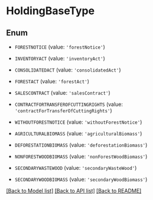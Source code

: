 # HoldingBaseType



## Enum

* `FORESTNOTICE` (value: `'forestNotice'`)

* `INVENTORYACT` (value: `'inventoryAct'`)

* `CONSOLIDATEDACT` (value: `'consolidatedAct'`)

* `FORESTACT` (value: `'forestAct'`)

* `SALESCONTRACT` (value: `'salesContract'`)

* `CONTRACTFORTRANSFEROFCUTTINGRIGHTS` (value: `'contractForTransferOfCuttingRights'`)

* `WITHOUTFORESTNOTICE` (value: `'withoutForestNotice'`)

* `AGRICULTURALBIOMASS` (value: `'agriculturalBiomass'`)

* `DEFORESTATIONBIOMASS` (value: `'deforestationBiomass'`)

* `NONFORESTWOODBIOMASS` (value: `'nonForestWoodBiomass'`)

* `SECONDARYWASTEWOOD` (value: `'secondaryWasteWood'`)

* `SECONDARYWOODBIOMASS` (value: `'secondaryWoodBiomass'`)

[[Back to Model list]](../README.md#documentation-for-models) [[Back to API list]](../README.md#documentation-for-api-endpoints) [[Back to README]](../README.md)


